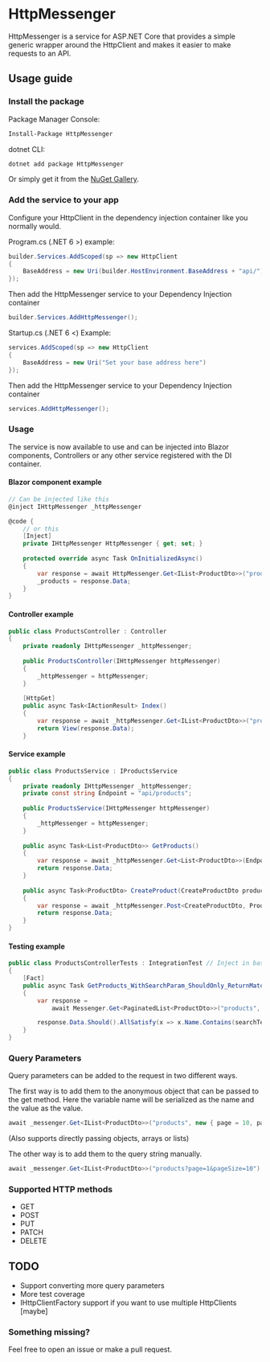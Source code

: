 # HttpMessenger

HttpMessenger is a service for ASP.NET Core that provides a simple generic wrapper around the HttpClient and makes it easier to make requests to an API.

## Usage guide
### Install the package
Package Manager Console:
```bash
Install-Package HttpMessenger
```

dotnet CLI:
```bash
dotnet add package HttpMessenger
```

Or simply get it from the [NuGet Gallery](https://www.nuget.org/packages/HttpMessenger/).

### Add the service to your app
Configure your HttpClient in the dependency injection container like you normally would.

Program.cs (.NET 6 >) example:
```c#
builder.Services.AddScoped(sp => new HttpClient 
{ 
    BaseAddress = new Uri(builder.HostEnvironment.BaseAddress + "api/") 
});
```

Then add the HttpMessenger service to your Dependency Injection container
```c#
builder.Services.AddHttpMessenger();
```

Startup.cs (.NET 6 <) Example:
```c#
services.AddScoped(sp => new HttpClient 
{ 
    BaseAddress = new Uri("Set your base address here") 
});
```

Then add the HttpMessenger service to your Dependency Injection container
```c#
services.AddHttpMessenger();
```

### Usage

The service is now available to use and can be injected into Blazor components, Controllers or any other service registered with the DI container.

#### Blazor component example
```c#
// Can be injected like this
@inject IHttpMessenger _httpMessenger

@code {
    // or this
    [Inject]
    private IHttpMessenger HttpMessenger { get; set; }
    
    protected override async Task OnInitializedAsync()
    {
        var response = await HttpMessenger.Get<IList<ProductDto>>("products");
        _products = response.Data;
    }
}
```

#### Controller example
```c#
public class ProductsController : Controller
{
    private readonly IHttpMessenger _httpMessenger;
    
    public ProductsController(IHttpMessenger httpMessenger)
    {
        _httpMessenger = httpMessenger;
    }
    
    [HttpGet]
    public async Task<IActionResult> Index()
    {
        var response = await _httpMessenger.Get<IList<ProductDto>>("products");
        return View(response.Data);
    }
```

#### Service example
```c#
public class ProductsService : IProductsService
{
    private readonly IHttpMessenger _httpMessenger;
    private const string Endpoint = "api/products";
    
    public ProductsService(IHttpMessenger httpMessenger)
    {
        _httpMessenger = httpMessenger;
    }
    
    public async Task<List<ProductDto>> GetProducts()
    {
        var response = await _httpMessenger.Get<List<ProductDto>>(Endpoint);
        return response.Data;
    }
    
    public async Task<ProductDto> CreateProduct(CreateProductDto product)
    {
        var response = await _httpMessenger.Post<CreateProductDto, ProductDto>(Endpoint, product);
        return response.Data;
    }
}
```

#### Testing example
```c#
public class ProductsControllerTests : IntegrationTest // Inject in base class
{
    [Fact]
    public async Task GetProducts_WithSearchParam_ShouldOnly_ReturnMatchingProducts()
    {
        var response =
            await Messenger.Get<PaginatedList<ProductDto>>("products", new { search = "toothpaste", pageSize = 50 });

        response.Data.Should().AllSatisfy(x => x.Name.Contains(searchTerm));
    }
}
```

### Query Parameters
Query parameters can be added to the request in two different ways.

The first way is to add them to the anonymous object that can be passed to the get method. Here the variable name will be serialized as the name and the value as the value.
```c#
await _messenger.Get<IList<ProductDto>>("products", new { page = 10, pageSize = 10 });
```
(Also supports directly passing objects, arrays or lists)

The other way is to add them to the query string manually.
```c#
await _messenger.Get<IList<ProductDto>>("products?page=1&pageSize=10");
```


### Supported HTTP methods
* GET
* POST
* PUT
* PATCH
* DELETE

## TODO
* Support converting more query parameters
* More test coverage
* IHttpClientFactory support if you want to use multiple HttpClients [maybe]

### Something missing?
Feel free to open an issue or make a pull request.